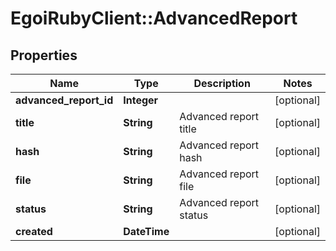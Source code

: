 # EgoiRubyClient::AdvancedReport

## Properties
Name | Type | Description | Notes
------------ | ------------- | ------------- | -------------
**advanced_report_id** | **Integer** |  | [optional] 
**title** | **String** | Advanced report title | [optional] 
**hash** | **String** | Advanced report hash | [optional] 
**file** | **String** | Advanced report file | [optional] 
**status** | **String** | Advanced report status | [optional] 
**created** | **DateTime** |  | [optional] 


